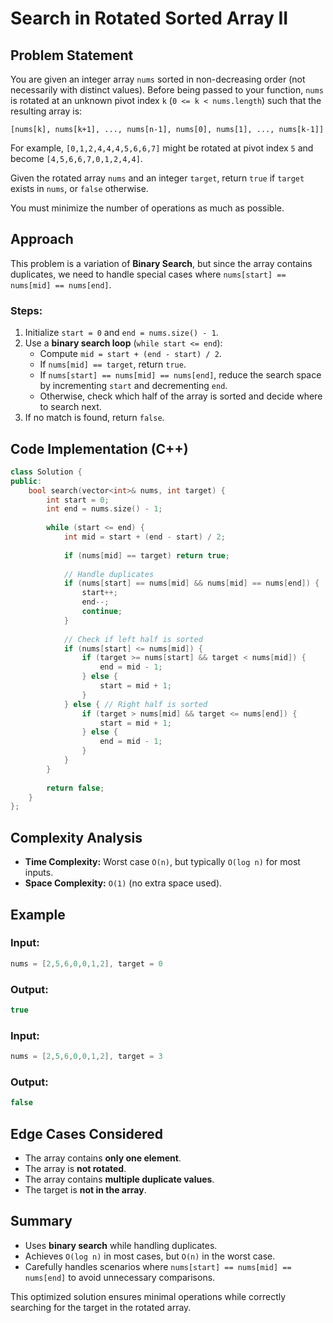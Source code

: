# Search in Rotated Sorted Array II

## Problem Statement
You are given an integer array `nums` sorted in non-decreasing order (not necessarily with distinct values). Before being passed to your function, `nums` is rotated at an unknown pivot index `k` (`0 <= k < nums.length`) such that the resulting array is:

``` 
[nums[k], nums[k+1], ..., nums[n-1], nums[0], nums[1], ..., nums[k-1]]
```

For example, `[0,1,2,4,4,4,5,6,6,7]` might be rotated at pivot index `5` and become `[4,5,6,6,7,0,1,2,4,4]`.

Given the rotated array `nums` and an integer `target`, return `true` if `target` exists in `nums`, or `false` otherwise.

You must minimize the number of operations as much as possible.

## Approach
This problem is a variation of **Binary Search**, but since the array contains duplicates, we need to handle special cases where `nums[start] == nums[mid] == nums[end]`.

### Steps:
1. Initialize `start = 0` and `end = nums.size() - 1`.
2. Use a **binary search loop** (`while start <= end`):
   - Compute `mid = start + (end - start) / 2`.
   - If `nums[mid] == target`, return `true`.
   - If `nums[start] == nums[mid] == nums[end]`, reduce the search space by incrementing `start` and decrementing `end`.
   - Otherwise, check which half of the array is sorted and decide where to search next.
3. If no match is found, return `false`.

## Code Implementation (C++)
```cpp
class Solution {
public:
    bool search(vector<int>& nums, int target) {
        int start = 0;
        int end = nums.size() - 1;
        
        while (start <= end) {
            int mid = start + (end - start) / 2;
            
            if (nums[mid] == target) return true;
            
            // Handle duplicates
            if (nums[start] == nums[mid] && nums[mid] == nums[end]) {
                start++;
                end--;
                continue;
            }
            
            // Check if left half is sorted
            if (nums[start] <= nums[mid]) {
                if (target >= nums[start] && target < nums[mid]) {
                    end = mid - 1;
                } else {
                    start = mid + 1;
                }
            } else { // Right half is sorted
                if (target > nums[mid] && target <= nums[end]) {
                    start = mid + 1;
                } else {
                    end = mid - 1;
                }
            }
        }
        
        return false;
    }
};
```

## Complexity Analysis
- **Time Complexity:** Worst case `O(n)`, but typically `O(log n)` for most inputs.
- **Space Complexity:** `O(1)` (no extra space used).

## Example
### Input:
```cpp
nums = [2,5,6,0,0,1,2], target = 0
```
### Output:
```cpp
true
```

### Input:
```cpp
nums = [2,5,6,0,0,1,2], target = 3
```
### Output:
```cpp
false
```

## Edge Cases Considered
- The array contains **only one element**.
- The array is **not rotated**.
- The array contains **multiple duplicate values**.
- The target is **not in the array**.

## Summary
- Uses **binary search** while handling duplicates.
- Achieves `O(log n)` in most cases, but `O(n)` in the worst case.
- Carefully handles scenarios where `nums[start] == nums[mid] == nums[end]` to avoid unnecessary comparisons.

This optimized solution ensures minimal operations while correctly searching for the target in the rotated array.

